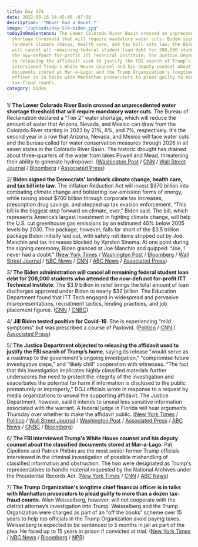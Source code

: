 ```yaml
---
title: Day 574
date: 2022-08-16 14:45:00 -07:00
description: '"Never had a doubt."'
image: "/uploads/day-574-biden.jpg"
todayInOneSentence: The Lower Colorado River Basin crossed an unprecedented water
  shortage threshold that will require mandatory water cuts; Biden signed the Democrats'
  landmark climate change, health care, and tax bill into law; the Biden administration
  will cancel all remaining federal student loan debt for 208,000 students who attended
  the now-defunct for-profit ITT Technical Institute; the Justice Department objected
  to releasing the affidavit used to justify the FBI search of Trump’s home; the FBI
  interviewed Trump's White House counsel and his deputy counsel about the classified
  documents stored at Mar-a-Lago; and the Trump Organization's longtime chief financial
  officer is in talks with Manhattan prosecutors to plead guilty to more than a dozen
  tax-fraud counts.
category: biden
---
```


1/ **The Lower Colorado River Basin crossed an unprecedented water shortage threshold that will require mandatory water cuts**. The Bureau of Reclamation declared a “Tier 2” water shortage, which will reduce the amount of water that Arizona, Nevada, and Mexico can draw from the Colorado River starting in 2023 by 21%, 8%, and 7%, respectively. It's the second year in a row that Arizona, Nevada, and Mexico will face water cuts and the bureau called for water conservation measures through 2026 in all seven states in the Colorado River Basin. The historic drought has drained about three-quarters of the water from lakes Powell and Mead, threatening their ability to generate hydropower. ([Washington Post](https://www.washingtonpost.com/climate-environment/2022/08/16/colorado-river-bureau-of-reclamation/) / [CNN](https://www.cnn.com/2022/08/16/us/colorado-river-water-cuts-lake-mead-negotiations-climate/index.html) / [Wall Street Journal](https://www.wsj.com/articles/u-s-declares-more-colorado-river-cuts-as-drought-deepens-11660670492) / [Bloomberg](https://www.bloomberg.com/news/articles/2022-08-16/drought-ravaged-states-face-deep-water-cuts-interior-announces?sref=MIBMEEoj) / [Associated Press](https://apnews.com/article/mexico-arizona-lakes-colorado-river-cc37e49759fabe8236a081286dfc61ee))

2/ **Biden signed the Democrats' landmark climate change, health care, and tax bill into law**. The Inflation Reduction Act will invest $370 billion into combating climate change and bolstering low-emission forms of energy, while raising about $700 billion through corporate tax increases, prescription drug savings, and stepped up tax evasion enforcement. “This bill is the biggest step forward on climate, ever,” Biden said. The bill, which represents America’s largest investment in fighting climate change, will help the U.S. cut greenhouse gas emissions by an estimated 40% below 2005 levels by 2030. The package, however, falls far short of the $3.5 trillion package Biden initially laid out, with safety net items stripped out by Joe Manchin and tax increases blocked by Kyrsten Sinema. At one point during the signing ceremony, Biden glanced at Joe Manchin and quipped: “Joe, I never had a doubt.” ([New York Times](https://www.nytimes.com/2022/08/16/business/biden-climate-tax-inflation-reduction.html) / [Washington Post](https://www.washingtonpost.com/politics/2022/08/16/biden-inflation-reduction-act-signing/) / [Bloomberg](https://www.bloomberg.com/news/articles/2022-08-16/biden-signs-tax-climate-bill-marking-long-sought-democratic-win?srnd=premium&sref=MIBMEEoj) / [Wall Street Journal](https://www.wsj.com/articles/joe-biden-to-sign-bill-aimed-at-lowering-drug-costs-boosting-renewable-energy-11660642202?mod=hp_lead_pos5) / [NBC News](https://www.nbcnews.com/politics/joe-biden/biden-sign-major-climate-health-care-spending-bill-rcna43269) / [CNN](https://www.cnn.com/2022/08/16/politics/biden-inflation-reduction-act-signing/index.html) / [ABC News](https://abcnews.go.com/Politics/biden-sign-major-health-climate-tax-bill-tuesday/story?id=88412221) / [Associated Press](https://apnews.com/article/biden-signs-climate-health-bill-9a7f349fa7b07387d20ad603f2ff4875))

3/ **The Biden administration will cancel all remaining federal student loan debt for 208,000 students who attended the now-defunct for-profit ITT Technical Institute**. The $3.9 billion in relief brings the total amount of loan discharges approved under Biden to nearly $32 billion. The Education Department found that ITT Tech engaged in widespread and pervasive misrepresentations, recruitment tactics, lending practices, and job placement figures. ([CNN](https://www.cnn.com/2022/08/16/politics/biden-for-profit-student-debt/index.html) / [CNBC](https://www.cnbc.com/2022/08/16/education-dept-cancels-3point9-billion-in-student-loans-for-itt-tech.html))

4/ **Jill Biden tested positive for Covid-19**. She is experiencing “mild symptoms” but was prescribed a course of Paxlovid. ([Politico](https://www.politico.com/news/2022/08/16/jill-biden-tests-positive-for-covid-00052133) / [CNN](https://www.cnn.com/2022/08/16/politics/jill-biden-covid/) / [Associated Press](https://apnews.com/article/jill-biden-tests-positive-covid-3cd86d0f2b5d807c32604cfe669f5904)) 

5/ **The Justice Department objected to releasing the affidavit used to justify the FBI search of Trump’s home**, saying its release "would serve as a roadmap to the government’s ongoing investigation," "compromise future investigative steps,” and “likely chill” cooperation with witnesses. “The fact that this investigation implicates highly classified materials further underscores the need to protect the integrity of the investigation and exacerbates the potential for harm if information is disclosed to the public prematurely or improperly,” DOJ officials wrote in response to a request by media organizations to unseal the supporting affidavit. The Justice Department, however, said it intends to unseal less sensitive information associated with the warrant. A federal judge in Florida will hear arguments Thursday over whether to make the affidavit public. ([New York Times](https://www.nytimes.com/2022/08/15/us/politics/trump-search-affidavit.html) / [Politico](https://www.politico.com/news/2022/08/15/doj-mar-a-lago-affidavit-trump-criminal-probe-00051977) / [Wall Street Journal](https://www.wsj.com/articles/judge-to-weigh-unsealing-affidavit-behind-search-of-trumps-mar-a-lago-11660661871?mod=hp_lead_pos3) / [Washington Post](https://www.washingtonpost.com/national-security/2022/08/15/trump-mar-a-lago-affidavit/) / [Associated Press](https://apnews.com/article/florida-donald-trump-mar-a-lago-criminal-investigations-government-and-politics-3c956774e0930c6f9c2c8591c43cfddc) / [ABC News](https://abcnews.go.com/Politics/doj-opposes-news-media-request-unseal-trump-search/story?id=88400822) / [CNBC](https://www.cnbc.com/2022/08/15/doj-says-trump-mar-a-lago-search-warrant-affidavit-should-stay-sealed.html) / [Bloomberg](https://www.bloomberg.com/news/articles/2022-08-15/doj-opposes-court-release-of-fbi-trump-search-warrant-affidavit?sref=MIBMEEoj))

6/ **The FBI interviewed Trump's White House counsel and his deputy counsel about the classified documents stored at Mar-a-Lago**. Pat Cipollone and Patrick Philbin are the most senior former Trump officials interviewed in the criminal investigation of possible mishandling of classified information and obstruction. The two were designated as Trump's representatives to handle material requested by the National Archives under the Presidential Records Act. ([New York Times](https://www.nytimes.com/2022/08/16/us/politics/trump-cipollone-philbin-interviews-fbi.html) / [CNN](https://www.cnn.com/2022/08/16/politics/pat-cipollone-patrick-philbin-interviewed/index.html) / [ABC News](https://abcnews.go.com/US/fbi-interviews-white-house-counsel-pat-cipollone-deputy/story?id=88455625))


7/ **The Trump Organization's longtime chief financial officer is in talks with Manhattan prosecutors to plead guilty to more than a dozen tax-fraud counts**. Allen Weisselberg, however, will not cooperate with the district attorney’s investigation into Trump. Weisselberg and the Trump Organization were charged as part of an “off the books” scheme over 15 years to help top officials in the Trump Organization avoid paying taxes. Weisselberg is expected to be sentenced to 5 months in jail as part of the plea. He faced up to 15 years in prison if convicted at trial. ([New York Times](https://www.nytimes.com/2022/08/15/nyregion/trump-weisselberg-plea-deal.html) / [NBC News](https://www.nbcnews.com/politics/justice-department/trump-org-ex-official-allen-weisselberg-expected-plead-guilty-tax-case-rcna43227) / [Bloomberg](https://www.bloomberg.com/news/articles/2022-08-15/trump-executive-weisselberg-in-plea-talks-to-resolve-tax-case?sref=MIBMEEoj) / [NPR](https://www.npr.org/2022/08/16/1117699846/sources-longtime-trump-organization-executive-is-negotiating-guilty-plea-to-frau))
